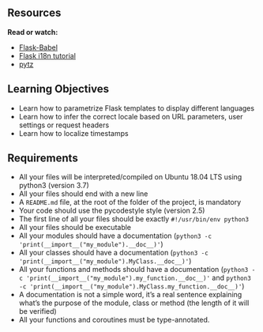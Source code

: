 <html>
<h2>Resources</h2>

<p><strong>Read or watch:</strong></p>

<ul>
<li><a href="/rltoken/0m4Qykp52fFH-dPzlWIdkw" title="Flask-Babel" target="_blank">Flask-Babel</a></li>
<li><a href="/rltoken/RtGz7pI7TKnYqrMMG9rWMg" title="Flask i18n tutorial" target="_blank">Flask i18n tutorial</a></li>
<li><a href="/rltoken/tw8sQWhB3HJvk3jmR2GBwg" title="pytz" target="_blank">pytz</a></li>
</ul>

<h2>Learning Objectives</h2>

<ul>
<li>Learn how to parametrize Flask templates to display different languages</li>
<li>Learn how to infer the correct locale based on URL parameters, user settings or request headers</li>
<li>Learn how to localize timestamps</li>
</ul>

<h2>Requirements</h2>

<ul>
<li>All your files will be interpreted/compiled on Ubuntu 18.04 LTS using python3 (version 3.7)</li>
<li>All your files should end with a new line</li>
<li>A <code>README.md</code> file, at the root of the folder of the project, is mandatory</li>
<li>Your code should use the pycodestyle style (version 2.5)</li>
<li>The first line of all your files should be exactly <code>#!/usr/bin/env python3</code></li>
<li>All your <code></code> files should be executable</li>
<li>All your modules should have a documentation (<code>python3 -c &#39;print(__import__(&quot;my_module&quot;).__doc__)&#39;</code>)</li>
<li>All your classes should have a documentation (<code>python3 -c &#39;print(__import__(&quot;my_module&quot;).MyClass.__doc__)&#39;</code>)</li>
<li>All your functions and methods should have a documentation (<code>python3 -c &#39;print(__import__(&quot;my_module&quot;).my_function.__doc__)&#39;</code> and <code>python3 -c &#39;print(__import__(&quot;my_module&quot;).MyClass.my_function.__doc__)&#39;</code>)</li>
<li>A documentation is not a simple word, it&rsquo;s a real sentence explaining what&rsquo;s the purpose of the module, class or method (the length of it will be verified)</li>
<li>All your functions and coroutines must be type-annotated.</li>
</ul>

  </div>
</div>

</html>
